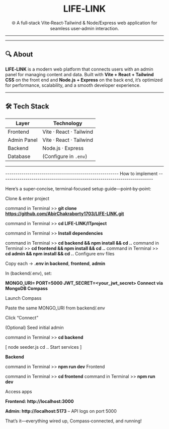 

<!-- PROJECT LOGO -->
<p align="center">

  <h1 align="center">LIFE‑LINK</h1>
  <p align="center">
    🌐 A full‑stack Vite‑React‑Tailwind & Node/Express web application for seamless user‑admin interaction.
  </p>
</p>

---
---

## 🔍 About

**LIFE‑LINK** is a modern web platform that connects users with an admin panel for managing content and data. Built with **Vite + React + Tailwind CSS** on the front end and **Node.js + Express** on the back end, it’s optimized for performance, scalability, and a smooth developer experience.

---

## 🛠️ Tech Stack

| Layer      | Technology              |
| ---------- | ----------------------- |
| Frontend   | Vite · React · Tailwind |
| Admin Panel| Vite · React · Tailwind |
| Backend    | Node.js · Express       |
| Database   | (Configure in `.env`)   |               

---

-------------------------------------------------------- How to implement ---------------------------------------------------------------------------

Here’s a super‑concise, terminal‑focused setup guide—point‑by‑point:

Clone & enter project



command in Terminal >>  **git clone https://github.com/AbirChakraborty1703/LIFE-LINK.git**

command in Terminal >>  **cd LIFE-LINK/ITproject**

command in Terminal >>  **Install dependencies**



command in Terminal >>  **cd backend   && npm install   && cd ..**
command in Terminal >>   **cd frontend  && npm install   && cd ..**
command in Terminal >>    **cd admin     && npm install   && cd ..**
Configure env files

Copy each  → **.env in backend**, **frontend**, **admin**

In (backend/.env), set:



**MONGO_URI=<your MongoDB Atlas connection string>
PORT=5000
JWT_SECRET=<your_jwt_secret>
Connect via MongoDB Compass**

Launch Compass

Paste the same MONGO_URI from backend/.env

Click “Connect”

(Optional) Seed initial admin


command in Terminal >>   **cd backend**

[ node seeder.js
cd ..
Start services ]

**Backend**


command in Terminal >>  **npm run dev**
Frontend


command in Terminal >>  **cd frontend**
command in Terminal >>   **npm run dev**

Access apps

**Frontend: http://localhost:3000**

**Admin: http://localhost:5173**
– API logs on port 5000

That’s it—everything wired up, Compass‑connected, and running!

